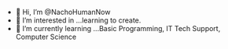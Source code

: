 - 👋 Hi, I’m @NachoHumanNow
- 👀 I’m interested in ...learning to create.
- 🌱 I’m currently learning ...Basic Programming, IT Tech Support, Computer Science 
<!---
NachoHumanNow/NachoHumanNow is a ✨ special ✨ repository because its `README.md` (this file) appears on your GitHub profile.
You can click the Preview link to take a look at your changes.
--->
